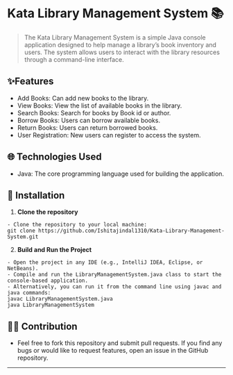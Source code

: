 # Kata Library Management System 📚

> The Kata Library Management System is a simple Java console application designed to help manage a library’s book inventory and users. The system allows users to interact with the library resources through a command-line interface.

## ✨Features

  - Add Books: Can add new books to the library.
  - View Books: View the list of available books in the library.
  - Search Books: Search for books by Book id or author.
  - Borrow Books: Users can borrow available books.
  - Return Books: Users can return borrowed books.
  - User Registration: New users can register to access the system.

## 🌐 Technologies Used

  - Java: The core programming language used for building the application.

## 🚀 Installation 

1. **Clone the repository**
```
- Clone the repository to your local machine:
git clone https://github.com/Ishitajindal1310/Kata-Library-Management-System.git
```

2. **Build and Run the Project**
```
- Open the project in any IDE (e.g., IntelliJ IDEA, Eclipse, or NetBeans).
- Compile and run the LibraryManagementSystem.java class to start the console-based application.
- Alternatively, you can run it from the command line using javac and java commands:
javac LibraryManagementSystem.java
java LibraryManagementSystem

```

## 👍🏻  Contribution

- Feel free to fork this repository and submit pull requests. If you find any bugs or would like to request features, open an issue in the GitHub repository.

---

 
